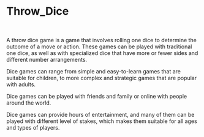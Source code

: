 # Throw_Dice

<br/>

A throw dice game is a game that involves rolling one  dice to determine the outcome of a move or action. These games can be played with traditional one dice, as well as with specialized dice that have more or fewer sides and different number arrangements.

Dice games can range from simple and easy-to-learn games that are suitable for children, to more complex and strategic games that are popular with adults. 

Dice games can be played with friends and family or online with people around the world.

Dice games can provide hours of entertainment, and many of them can be played with different level of stakes, which makes them suitable for all ages and types of players.



